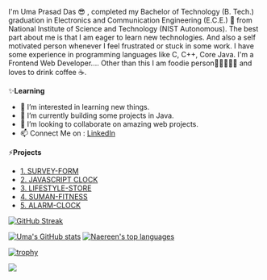 I'm Uma Prasad Das 😎 , completed my Bachelor of Technology (B. Tech.) graduation in Electronics and Communication Engineering (E.C.E.) 🙂 from National Institute of 
Science and Technology (NIST Autonomous). The best part about me is that I am eager to learn new technologies. And also a self motivated person whenever I feel frustrated 
or stuck in some work. I have some experience in programming languages like C, C++, Core Java. I'm a Frontend Web Developer.... 
            Other than this I am foodie person🍕🍔🍟🥚🍗  and loves to drink coffee ☕.


✨**Learning**
- 👀 I’m interested in learning new things.
- 🌱 I’m currently building some projects in Java.
- 💞️ I’m looking to collaborate on amazing web projects.
- 📫 Connect Me on : [LinkedIn](https://www.linkedin.com/in/uma-prasad-das-79531b192/)

<!---
CodeWithUma/CodeWithUma is a ✨ special  repository because its `README.md` (this file) appears on your GitHub profile.
You can click the Preview link to take a look at your changes.
--->

⚡**Projects**
- [1. SURVEY-FORM](https://codewithuma.github.io/survey-form/)
- [2. JAVASCRIPT CLOCK](https://codewithuma.github.io/javascript-clock/project1.html)
- [3. LIFESTYLE-STORE](https://codewithuma.github.io/lifestyle-store/)
- [4. SUMAN-FITNESS](https://codewithuma.github.io/suman-fitness/)
- [5. ALARM-CLOCK](https://codewithuma.github.io/alarm-clock/)

[![GitHub Streak](https://github-readme-streak-stats.herokuapp.com?user=CodeWithUma&theme=dark&date_format=M%20j%5B%2C%20Y%5D)](https://git.io/streak-stats)

[![Uma's GitHub stats](https://github-readme-stats.vercel.app/api?username=CodeWithUma)](https://github.com/CodeWithUma/CodeWithUma)
[![Naereen's top languages](https://github-readme-stats.vercel.app/api/top-langs/?username=CodeWithUma&theme=blue-green)](https://github.com/anuraghazra/github-readme-stats)

[![trophy](https://github-profile-trophy.vercel.app/?username=CodeWithUma&theme=onedark&row=2&column=3)](https://github.com/CodeWithUma/github-profile-trophy)

![](https://komarev.com/ghpvc/?username=CodeWithUma&style=for-the-badge)
